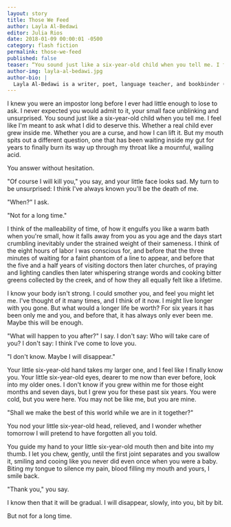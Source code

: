 ```yaml
---
layout: story
title: Those We Feed
author: Layla Al-Bedawi
editor: Julia Rios
date: 2018-01-09 00:00:01 -0500
category: flash fiction
permalink: those-we-feed
published: false
teaser: “You sound just like a six-year-old child when you tell me. I feel like I'm meant to ask what I did to deserve this. Whether a real child ever grew inside me. Whether you are a curse, and how I can lift it.”
author-img: layla-al-bedawi.jpg
author-bio: |
  Layla Al-Bedawi is a writer, poet, language teacher, and bookbinder (among other things). English is her third language, but she's been dreaming in it for years. Born in Germany, she now lives in Houston, TX, where she co-founded [Fuente Collective](https://fuenteco.com), an organization that champions experimentation, collaboration, and hybridity in writing an other arts. Her work is published or forthcoming in _Strange Horizons_, _Liminal Stories_, _Mithila Review_, _Bayou Magazine_, _Juked_, and elsewhere. Find her at [laylaalbedawi.com](https://laylaalbedawi.com) and [@frauleinlayla](https://twitter.com/frauleinlayla).  
---
```


I knew you were an impostor long before I ever had little enough to lose to ask. I never expected you would admit to it, your small face unblinking and unsurprised. You sound just like a six-year-old child when you tell me. I feel like I'm meant to ask what I did to deserve this. Whether a real child ever grew inside me. Whether you are a curse, and how I can lift it. But my mouth spits out a different question, one that has been waiting inside my gut for years to finally burn its way up through my throat like a mournful, wailing acid.
You answer without hesitation.
"Of course I will kill you," you say, and your little face looks sad. My turn to be unsurprised: I think I've always known you'll be the death of me.
"When?" I ask.
"Not for a long time."
I think of the malleability of time, of how it engulfs you like a warm bath when you're small, how it falls away from you as you age and the days start crumbling inevitably under the strained weight of their sameness. I think of the eight hours of labor I was conscious for, and before that the three minutes of waiting for a faint phantom of a line to appear, and before that the five and a half years of visiting doctors then later churches, of praying and lighting candles then later whispering strange words and cooking bitter greens collected by the creek, and of how they all equally felt like a lifetime.
I know your body isn't strong. I could smother you, and feel you might let me. I've thought of it many times, and I think of it now. I might live longer with you gone. But what would a longer life be worth? For six years it has been only me and you, and before that, it has always only ever been me.  Maybe this will be enough.
"What will happen to you after?" I say. I don't say: Who will take care of you? I don't say: I think I've come to love you.
"I don't know. Maybe I will disappear."
Your little six-year-old hand takes my larger one, and I feel like I finally know you. Your little six-year-old eyes, dearer to me now than ever before, look into my older ones. I don't know if you grew within me for those eight months and seven days, but I grew you for these past six years. You were cold, but you were here. You may not be like me, but you are mine.
"Shall we make the best of this world while we are in it together?"
You nod your little six-year-old head, relieved, and I wonder whether tomorrow I will pretend to have forgotten all you told.
You guide my hand to your little six-year-old mouth then and bite into my thumb. I let you chew, gently, until the first joint separates and you swallow it, smiling and cooing like you never did even once when you were a baby. Biting my tongue to silence my pain, blood filling my mouth and yours, I smile back.
"Thank you," you say.
 I know then that it will be gradual. I will disappear, slowly, into you, bit by bit.
But not for a long time.
